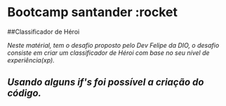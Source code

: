 # Bootcamp santander :rocket
##Classificador de Héroi

_*Neste matérial, tem o desafio proposto pelo Dev Felipe da DIO, o desafio consiste em criar um classificador de Héroi com base no seu nível de experiência(xp).*_

_Usando alguns if's foi possível a criação do código._
---